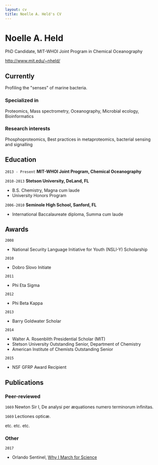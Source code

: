 ```yaml
---
layout: cv
title: Noelle A. Held's CV
---
```

# Noelle A. Held
PhD Candidate, MIT-WHOI Joint Program in Chemical Oceanography

<div id="webaddress">
<a href="http://www.mit.edu/~nheld/">http://www.mit.edu/~nheld/</a>
</div>


## Currently

Profiling the "senses" of marine bacteria.

### Specialized in

Proteomics, Mass spectrometry, Oceanography, Microbial ecology, Bioinformatics


### Research interests

Phosphoproteomics, Best practices in metaproteomics, bacterial sensing and signalling


## Education

`2013 - Present`
__MIT-WHOI Joint Program, Chemical Oceanography__

`2010-2013`
__Stetson University, DeLand, FL__

- B.S. Chemistry, Magna cum laude
- University Honors Program

`2006-2010`
__Seminole High School, Sanford, FL__

- International Baccalaureate diploma, Summa cum laude



## Awards
`2008`
- National Security Language Initiative for Youth (NSLI-Y) Scholarship

`2010`
- Dobro Slovo Initiate

`2011`
- Phi Eta Sigma

`2012`
- Phi Beta Kappa

`2013`
- Barry Goldwater Scholar

`2014`
- Walter A. Rosenblith Presidential Scholar (MIT)
- Stetson University Outstanding Senior, Department of Chemistry
- American Institute of Chemists Outstanding Senior

`2015`
- NSF GFRP Award Recipient


## Publications

<!-- A list is also available [online](http://scholar.google.co.uk/citations?user=LTOTl0YAAAAJ) -->

### Peer-reviewed

`1669`
Newton Sir I, De analysi per æquationes numero terminorum infinitas. 

`1669`
Lectiones opticæ.

etc. etc. etc.

### Other 

`2017`
- Orlando Sentinel, <a href = 'http://www.orlandosentinel.com/os-ed-why-i-march-for-science-new-voice-20170419-story.html'>Why I March for Science </a>





<!-- ### Footer

Last updated: May 2013 -->


